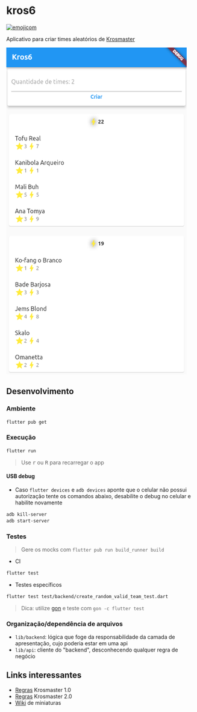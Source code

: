 # kros6

[![emojicom](https://img.shields.io/badge/emojicom-%F0%9F%90%9B%20%F0%9F%86%95%20%F0%9F%92%AF%20%F0%9F%91%AE%20%F0%9F%86%98%20%F0%9F%92%A4-%23fff)](http://neni.dev/emojicom)

Aplicativo para criar times aleatórios de [Krosmaster](http://www.krosmaster.com/)

![screenshot](/assets/demo.png)

<!-- ## Utilização -->

<!-- 1. Baixe o app pela [Play Store]() ou pela [release]()-->
<!-- 2. Gere o time  -->
<!-- Print -->

## Desenvolvimento

### Ambiente

```sh
flutter pub get
```

### Execução

```sh
flutter run
```
> Use <kbd>r</kbd> ou <kbd>R</kbd> para recarregar o app

#### USB debug

- Caso ``flutter devices`` e ``adb devices`` aponte que o celular não possui autorização tente os comandos abaixo, desabilite o debug no celular e habilite novamente

```sh
adb kill-server
adb start-server
```

### Testes

> Gere os mocks com ``flutter pub run build_runner build``

- CI
```sh
flutter test
```

- Testes específicos

```sh
flutter test test/backend/create_random_valid_team_test.dart
```

> Dica: utilize [gon](https://github.com/nenitf/gon) e teste com ``gon -c flutter test``

### Organização/dependência de arquivos

- `lib/backend`: lógica que foge da responsabilidade da camada de apresentação, cujo poderia estar em uma api
- `lib/api`: cliente do "backend", desconhecendo qualquer regra de negócio

## Links interessantes

- [Regras](https://www.fgbradleys.com/rules/rules3/KrosmasterArenaRules.pdf) Krosmaster 1.0
- [Regras](https://cmon-files.s3.amazonaws.com/pdf/assets_item/resource/45/Rulebook_Krosmaster_Arena.pdf) Krosmaster 2.0
- [Wiki](https://krosarchive.es/PT/seasons) de miniaturas
